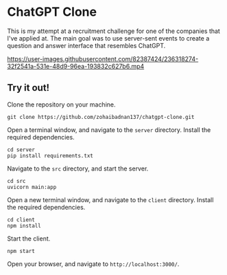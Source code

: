# ChatGPT Clone 
This is my attempt at a recruitment challenge for one of the companies that I've applied at. The main goal was to use server-sent events to create a question and answer interface that resembles ChatGPT.

https://user-images.githubusercontent.com/82387424/236318274-32f2541a-531e-48d9-96ea-193832c627b6.mp4

## Try it out!
Clone the repository on your machine. 
```
git clone https://github.com/zohaibadnan137/chatgpt-clone.git
```
Open a terminal window, and navigate to the ```server``` directory. Install the required dependencies.
```
cd server
pip install requirements.txt
```
Navigate to the ```src``` directory, and start the server.
```
cd src
uvicorn main:app
```
Open a new terminal window, and navigate to the ```client``` directory. Install the required dependencies.
```
cd client
npm install
```
Start the client.
```
npm start
```
Open your browser, and navigate to ```http://localhost:3000/```.
